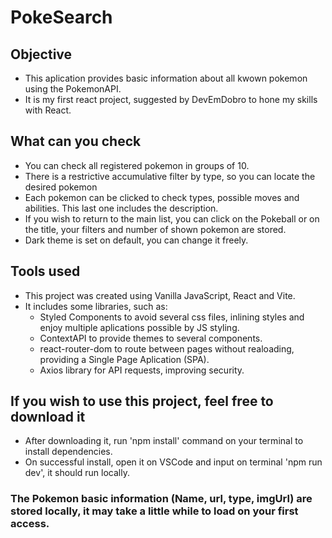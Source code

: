 # PokeSearch

## Objective
- This aplication provides basic information about all kwown pokemon using the PokemonAPI.
- It is my first react project, suggested by DevEmDobro to hone my skills with React.

## What can you check
- You can check all registered pokemon in groups of 10.
- There is a restrictive accumulative filter by type, so you can locate the desired pokemon
- Each pokemon can be clicked to check types, possible moves and abilities. This last one includes the description.
- If you wish to return to the main list, you can click on the Pokeball or on the title, your filters and number of shown pokemon are stored.
- Dark theme is set on default, you can change it freely. 

## Tools used
- This project was created using Vanilla JavaScript, React and Vite.
- It includes some libraries, such as:
  - Styled Components to avoid several css files, inlining styles and enjoy multiple aplications possible by JS styling.
  - ContextAPI to provide themes to several components.
  - react-router-dom to route between pages without realoading, providing a Single Page Aplication (SPA).
  - Axios library for API requests, improving security. 
  
## If you wish to use this project, feel free to download it
- After downloading it, run 'npm install' command on your terminal to install dependencies.
- On successful install, open it on VSCode and input on terminal 'npm run dev', it should run locally.

### The Pokemon basic information (Name, url, type, imgUrl) are stored locally, it may take a little while to load on your first access.
